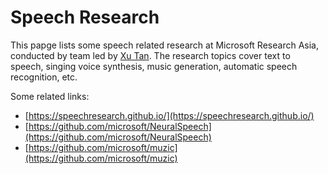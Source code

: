 # Speech Research 

This papge lists some speech related research at Microsoft Research Asia, conducted by team led by <a href="https://www.microsoft.com/en-us/research/people/xuta/">Xu Tan</a>. The research topics cover text to speech, singing voice synthesis, music generation, automatic speech recognition, etc. 

Some related links: 

* [https://speechresearch.github.io/](https://speechresearch.github.io/)
* [https://github.com/microsoft/NeuralSpeech](https://github.com/microsoft/NeuralSpeech)
* [https://github.com/microsoft/muzic](https://github.com/microsoft/muzic)

